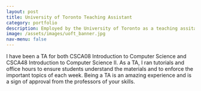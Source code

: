 ```yaml
---
layout: post
title: University of Toronto Teaching Assistant
category: portfolio
description: Employed by the University of Toronto as a teaching assitant for CSCA48
image: /assets/images/uoft_banner.jpg
nav-menu: false
---
```


I have been a TA for both CSCA08 Introduction to Computer Science and CSCA48 Introduction to Computer Science II. As a TA, I ran tutorials and office hours to ensure students understand the materials and to enforce the important topics of each week. Being a TA is an amazing experience and is a sign of approval from the professors of your skills.